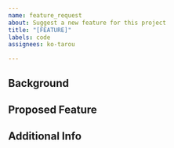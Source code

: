 ```yaml
---
name: feature_request
about: Suggest a new feature for this project
title: "[FEATURE]"
labels: code
assignees: ko-tarou

---
```


**Background**  
- 

**Proposed Feature** 
- 

**Additional Info**  
-
